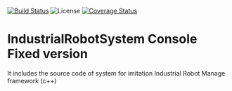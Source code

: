 [![Build Status](https://www.travis-ci.com/evster-coder/IndustrialRobotSystemConsoleFixed.svg?branch=main)](https://www.travis-ci.com/github/evster-coder/IndustrialRobotSystemConsoleFixed)
![License](https://img.shields.io/github/license/evster-coder/IndustrialRobotSystemConsoleFixed)
[![Coverage Status](https://coveralls.io/repos/github/evster-coder/IndustrialRobotSystemConsoleFixed/badge.svg?service=github)](https://coveralls.io/github/evster-coder/IndustrialRobotSystemConsoleFixed?branch=main)

# IndustrialRobotSystem Console Fixed version

It includes the source code of system for imitation Industrial Robot Manage framework (c++)
